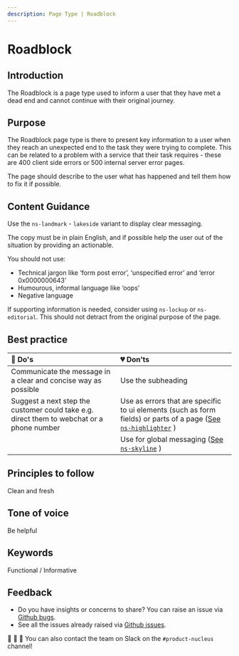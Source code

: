 ```yaml
---
description: Page Type | Roadblock
---
```


# Roadblock

## Introduction

The Roadblock is a page type used to inform a user that they have met a dead end and cannot continue with their original journey.

## Purpose

The Roadblock page type is there to present key information to a user when they reach an unexpected end to the task they were trying to complete. This can be related to a problem with a service that their task requires - these are 400 client side errors or 500 internal server error pages.

The page should describe to the user what has happened and tell them how to fix it if possible.

## Content Guidance

Use the `ns-landmark` - `lakeside` variant to display clear messaging.

The copy must be in plain English, and if possible help the user out of the situation by providing an actionable.

You should not use:

- Technical jargon like ‘form post error’, ‘unspecified error’ and ‘error 0x0000000643’
- Humourous, informal language like ‘oops’
- Negative language

If supporting information is needed, consider using `ns-lockup` or `ns-editorial`. This should not detract from the original purpose of the page.

## Best practice

| 💚 Do's | 💔 Don'ts |
| :---  | :---  |
| Communicate the message in a clear and concise way as possible | Use the subheading |
| Suggest a next step the customer could take e.g. direct them to webchat or a phone number | Use as errors that are specific to ui elements (such as form fields) or parts of a page ([See `ns-highlighter`](https://docs.britishgas.design/components/ns-highlighter) ) |
|  | Use for global messaging ([See `ns-skyline`](https://docs.britishgas.design/components/ns-skyline) ) |

## Principles to follow

Clean and fresh

## Tone of voice

Be helpful

## Keywords

Functional / Informative

## Feedback

* Do you have insights or concerns to share? You can raise an issue via [Github bugs](https://github.com/ConnectedHomes/nucleus/issues/new?assignees=&labels=Bug&template=a--bug-report.md&title=[bug]%20[page-type-guide]).
* See all the issues already raised via [Github issues](https://github.com/connectedHomes/nucleus/issues?utf8=%E2%9C%93&q=is%3Aopen+is%3Aissue+label%3ABug+[page-type-guide]).

💩 🎉 🦄 You can also contact the team on Slack on the `#product-nucleus` channel!
